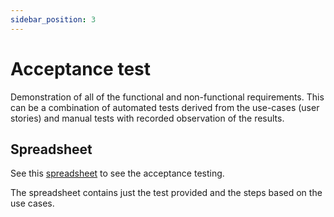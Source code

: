 ```yaml
---
sidebar_position: 3
---
```

# Acceptance test

Demonstration of all of the functional and non-functional requirements. This can be a combination of automated tests derived from the use-cases (user stories) and manual tests with recorded observation of the results.

## Spreadsheet

See this [spreadsheet](https://docs.google.com/spreadsheets/d/1HgzDhcoTHfe1m-wcQe5pDB7CCxqXDHtYed967PHFLR4/edit?usp=sharing) to see the acceptance testing.

The spreadsheet contains just the test provided and the steps based on the use cases.
